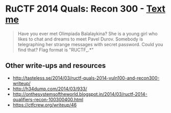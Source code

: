 # RuCTF 2014 Quals: Recon 300 - [Text me](https://github.com/HackerDom/ructf-2014-quals/tree/master/tasks/text_me)

> Have you ever met Olimpiada Balalaykina?
> She is a young girl who likes to chat and dreams to meet Pavel Durov.
> Somebody is telegraphing her strange messages with secret password. Could you find that?
> Flag format is "RUCTF\_.\*"

## Other write-ups and resources

* <http://tasteless.se/2014/03/ructf-quals-2014-vuln100-and-recon300-writeup/>
* <http://h34dump.com/2014/03/933/>
* <http://onthesystemsoftheworld.blogspot.in/2014/03/ructf-2014-qualifiers-recon-100300400.html>
* <https://ctfcrew.org/writeup/46>
